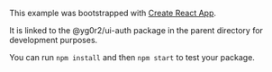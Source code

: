 This example was bootstrapped with [Create React App](https://github.com/facebook/create-react-app).

It is linked to the @yg0r2/ui-auth package in the parent directory for development purposes.

You can run `npm install` and then `npm start` to test your package.
